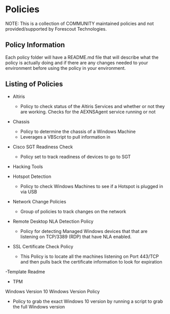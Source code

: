 # Policies

NOTE: This is a collection of COMMUNITY maintained policies and not provided/supported by Forescout Technologies.

## Policy Information

Each policy folder will have a README.md file that will describe what the policy is actually doing and if there are any changes needed to your environment before using the policy in your environment.

## Listing of Policies

- Altiris
  - Policy to check status of the Altiris Services and whether or not they are working. Checks for the AEXNSAgent service running or not

- Chassis
  - Policy to determine the chassis of a Windows Machine
  - Leverages a VBScript to pull information in

- Cisco SGT Readiness Check
  - Policy set to track readiness of devices to go to SGT

- Hacking Tools

- Hotspot Detection
  - Policy to check Windows Machines to see if a Hotspot is plugged in via USB

- Network Change Policies
  - Group of policies to track changes on the network

- Remote Desktop NLA Detection Policy
  - Policy for detecting Managed Windows devices that that are listening on TCP/3389 (RDP) that have NLA enabled.

- SSL Certificate Check Policy
  - This Policy is to locate all the machines listening on Port 443/TCP and then pulls back the certificate information to look for expiration

-Template Readme

- TPM 

Windows Version 10 
 Windows Version Policy
  - Policy to grab the exact Windows 10 version by running a script to grab the full Windows version